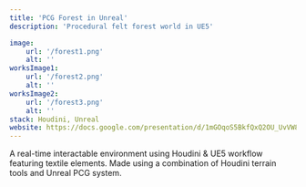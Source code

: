 ```yaml
---
title: 'PCG Forest in Unreal'
description: 'Procedural felt forest world in UE5'

image:
    url: '/forest1.png'
    alt: ''
worksImage1:
    url: '/forest2.png'
    alt: ''
worksImage2:
    url: '/forest3.png'
    alt: ''
stack: Houdini, Unreal
website: https://docs.google.com/presentation/d/1mGOqoS5BkfQxQ2OU_UvVW8aeIPDltccl-VV2KfSse0U/edit?usp=sharing
---
```

A real-time interactable environment using Houdini & UE5 workflow featuring textile elements. Made using a combination of Houdini terrain tools and Unreal PCG system.

